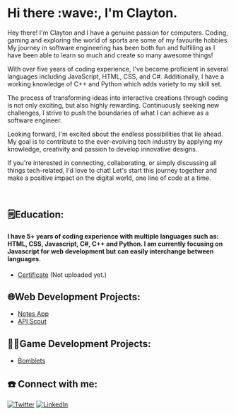 <h1>Hi there :wave:, I'm Clayton.</h1>

Hey there! I'm Clayton and I have a genuine passion for computers. Coding, gaming and exploring the world of sports are some of my favourite hobbies. My journey in software engineering has been both fun and fulfilling as I have been able to learn so much and create so many awesome things!

With over five years of coding experience, I've become proficient in several languages including JavaScript, HTML, CSS, and C#. Additionally, I have a working knowledge of C++ and Python which adds variety to my skill set.

The process of transforming ideas into interactive creations through coding is not only exciting, but also highly rewarding. Continuously seeking new challenges, I strive to push the boundaries of what I can achieve as a software engineer.

Looking forward, I'm excited about the endless possibilities that lie ahead. My goal is to contribute to the ever-evolving tech industry by applying my knowledge, creativity and passion to develop innovative designs.

If you're interested in connecting, collaborating, or simply discussing all things tech-related, I'd love to chat! Let's start this journey together and make a positive impact on the digital world, one line of code at a time.

<br />

<h2>🗒️Education:</h2>

####  I have 5+ years of coding experience with multiple languages such as: HTML, CSS, Javascript, C#, C++ and Python. I am currently focusing on Javascript for web development but can easily interchange between    languages.
- [Certificate]() (Not uploaded yet.)

<h2>🌐Web Development Projects:</h2>

- [Notes App](https://github.com/CDavi6/notes-app)
- [API Scout](https://github.com/CDavi6/api-scout)

<h2>👨‍💻Game Development Projects:</h2>

- [Bomblets](https://github.com/CDavi6/Bomblets)

<h2>☎️ Connect with me:</h2>

[![Twitter](https://img.shields.io/badge/-Twitter-1DA1F2?style=flat&logo=twitter&logoColor=white)](https://twitter.com/Cdavi06)
[![LinkedIn](https://img.shields.io/badge/-LinkedIn-0A66C2?style=flat&logo=linkedin&logoColor=white)](https://www.linkedin.com/in/clayton-davison)
